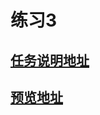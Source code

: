 # 练习3
## [任务说明地址](http://ife.baidu.com/2016/task/detail?taskId=3)
## [预览地址](http://colorlight.f3322.net:690/pratice3/index.html)


